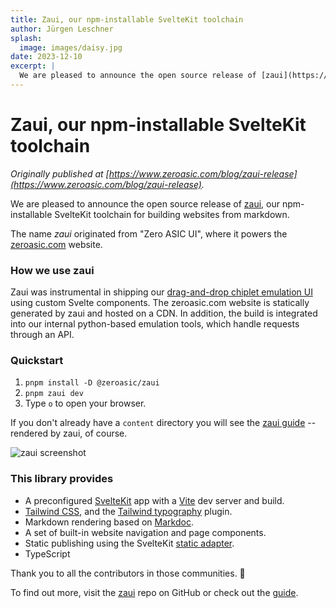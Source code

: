 ```yaml
---
title: Zaui, our npm-installable SvelteKit toolchain
author: Jürgen Leschner
splash:
  image: images/daisy.jpg
date: 2023-12-10
excerpt: |
  We are pleased to announce the open source release of [zaui](https://github.com/zeroasiccorp/zaui), our npm-installable SvelteKit toolchain for building websites from markdown.
---
```


# Zaui, our npm-installable SvelteKit toolchain

_Originally published at [https://www.zeroasic.com/blog/zaui-release](https://www.zeroasic.com/blog/zaui-release)._

We are pleased to announce the open source release of [zaui](https://github.com/zeroasiccorp/zaui), our npm-installable SvelteKit toolchain for building websites from markdown.

The name *zaui* originated from "Zero ASIC UI", where it powers the [zeroasic.com](https://www.zeroasic.com/) website.

### How we use zaui

Zaui was instrumental in shipping our [drag-and-drop chiplet emulation UI](https://www.zeroasic.com/emulation) using custom Svelte components. The zeroasic.com website is statically generated by zaui and hosted on a CDN. In addition, the build is integrated into our internal python-based emulation tools, which handle requests through an API.

### Quickstart

1. `pnpm install -D @zeroasic/zaui`
2. `pnpm zaui dev`
3. Type `o` to open your browser.

If you don't already have a `content` directory you will see the [zaui guide](https://zaui.zeroasic.com/guide) -- rendered by zaui, of course.

![zaui screenshot](/images/zaui.png)

### This library provides

- A preconfigured [SvelteKit](https://kit.svelte.dev/docs/introduction) app with a [Vite](https://vitejs.dev/) dev server and build.
- [Tailwind CSS](https://tailwindcss.com/docs/installation), and the [Tailwind typography](https://tailwindcss.com/docs/typography-plugin) plugin.
- Markdown rendering based on [Markdoc](https://github.com/markdoc/markdoc).
- A set of built-in website navigation and page components.
- Static publishing using the SvelteKit [static adapter](https://kit.svelte.dev/docs/adapter-static).
- TypeScript

Thank you to all the contributors in those communities. 🙏

To find out more, visit the [zaui](https://github.com/zeroasiccorp/zaui) repo on GitHub or check out the [guide](https://zaui.zeroasic.com/guide).